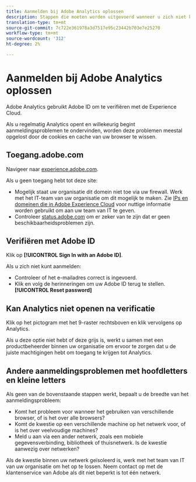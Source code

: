 ```yaml
---
title: Aanmelden bij Adobe Analytics oplossen
description: Stappen die moeten worden uitgevoerd wanneer u zich niet kunt aanmelden bij Adobe Analytics.
translation-type: tm+mt
source-git-commit: 7c722e361978a3d7517e95c23442b703e7e25270
workflow-type: tm+mt
source-wordcount: '312'
ht-degree: 2%

---
```



# Aanmelden bij Adobe Analytics oplossen

Adobe Analytics gebruikt Adobe ID om te verifiëren met de Experience Cloud.

Als u regelmatig Analytics opent en willekeurig begint aanmeldingsproblemen te ondervinden, worden deze problemen meestal opgelost door de cookies en cache van uw browser te wissen.

## Toegang.adobe.com

Navigeer naar [experience.adobe.com](https://experience.adobe.com).

Als u geen toegang hebt tot deze site:

* Mogelijk staat uw organisatie dit domein niet toe via uw firewall. Werk met het IT-team van uw organisatie om dit mogelijk te maken. Zie [IPs en domeinen die in Adobe Experience Cloud](https://helpx.adobe.com/nl/analytics/kb/adobe-ip-addresses.html) voor nuttige informatie worden gebruikt om aan uw team van IT te geven.
* Controleer [status.adobe.com](https://status.adobe.com) om er zeker van te zijn dat er geen beschikbaarheidsproblemen zijn.

## Verifiëren met Adobe ID

Klik op **[!UICONTROL Sign In with an Adobe ID]**.

Als u zich niet kunt aanmelden:

* Controleer of het e-mailadres correct is ingevoerd.
* Klik en volg de herinneringen om uw Adobe ID terug te stellen. **[!UICONTROL Reset password]**

## Kan Analytics niet openen na verificatie

Klik op het pictogram met het 9-raster rechtsboven en klik vervolgens op Analytics.

Als u deze optie niet hebt of deze grijs is, werkt u samen met een productbeheerder binnen uw organisatie om ervoor te zorgen dat u de juiste machtigingen hebt om toegang te krijgen tot Analytics.

## Andere aanmeldingsproblemen met hoofdletters en kleine letters

Als geen van de bovenstaande stappen werkt, bepaalt u de breedte van het aanmeldingsprobleem:

* Komt het probleem voor wanneer het gebruiken van verschillende browser, of is het over alle browsers?
* Komt de kwestie op een verschillende machine op het netwerk voor, of is het over veelvoudige machines?
* Meld u aan via een ander netwerk, zoals een mobiele gegevensverbinding, bibliotheek of thuisnetwerk. Is de kwestie aanwezig over netwerken?

Als de kwestie binnen uw netwerk geïsoleerd is, werk met het team van IT van uw organisatie om het op te lossen. Neem contact op met de klantenservice van Adobe als dit niet beperkt is tot één netwerk.

